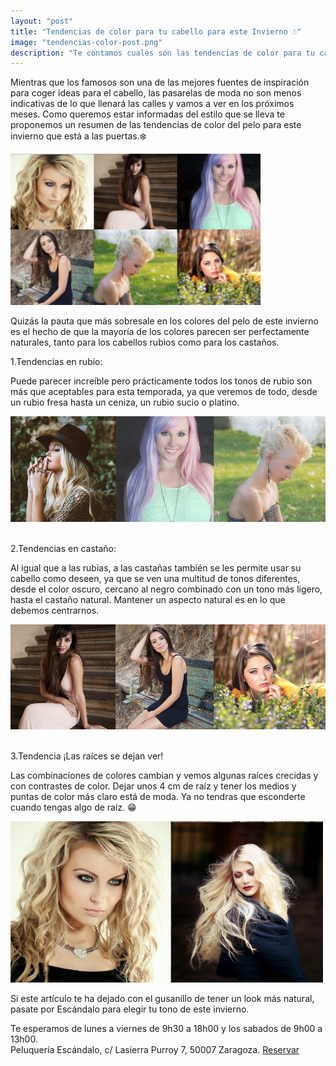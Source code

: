 ```yaml
---
layout: "post"
title: "Tendencias de color para tu cabello para este Invierno ☃️"
image: "tendencias-color-post.png"
description: "Te contamos cuales son las tendencias de color para tu cabello para este Invierno 2016-2017"
---
```


 <article class="container mod-row">
  <div class="container-item-text-left">
   <p>
   Mientras que los famosos son una de las mejores fuentes de inspiración para coger ideas para el cabello, las pasarelas de moda no son menos indicativas de lo que llenará las calles y vamos a ver en los próximos meses. Como queremos estar informadas del estilo que se lleva te proponemos un resumen de las tendencias de color del pelo para este invierno que está a las puertas.❄️
   </p>
   </div>
   <div>
      <img src="img/tendencias-de-color-invierno.png" width="400" height="auto" alt="Tendencias de color para tu cabello para este Invierno Escandalo Zaragoza">
   </div>
   <p>
   Quizás la pauta que más sobresale en los colores del pelo de este invierno es el hecho de que la mayoría de los colores parecen ser perfectamente naturales, tanto para los cabellos rubios como para los castaños.
   </p>
   <p>
  1.Tendencias en rubio:
   <p>
   Puede parecer increíble pero prácticamente todos los tonos de rubio son más que aceptables para esta temporada, ya que veremos de todo, desde un rubio fresa hasta un ceniza, un rubio sucio o platino.
   </p>
   <img src="img/rubio-winter2016.png" width="700" height="auto" alt="Tendencias color peluqueria Escandalo Zaragoza">
   <p>
   <br>2.Tendencias en castaño:
   </p>
   <p>
   Al igual que a las rubias, a las castañas también se les permite usar su cabello como deseen, ya que se ven una multitud de tonos diferentes, desde el color oscuro, cercano al negro combinado con un tono más ligero, hasta el castaño natural. Mantener un aspecto natural es en lo que debemos centrarnos.
   </p>
   <img src="img/castano-winter2016.png" width="700" height="auto" alt="Tendencias color peluqueria Escandalo Zaragoza">
   <p>
   <br>3.Tendencia ¡Las raíces se dejan ver!
   </p>
   <p>
   Las combinaciones de colores cambian y vemos algunas raíces crecidas y con contrastes de color. Dejar unos 4 cm de raíz y tener los medios y puntas de color más claro está de moda. Ya no tendras que esconderte cuando tengas algo de raiz. 😁
   </p>  
   <img src="img/raices-winter2016.png" width="500" height="auto" alt="Tendencias color peluqueria Escandalo Zaragoza">
   <p>
   Si este artículo te ha dejado con el gusanillo de tener un look más natural, pasate por Escándalo para elegir tu tono de este invierno.
   </p>
   <p>
   Te esperamos de lunes a viernes de 9h30 a 18h00 y los sabados de 9h00 a 13h00. <br>
   Peluquería Escándalo, c/ Lasierra Purroy 7, 50007 Zaragoza. <a class="button" href="{{ site.url }}/formulario">Reservar</a>
   </p>
